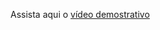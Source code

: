 Assista aqui o [vídeo demostrativo]([https://github.com/usuario/repositorio/assets/xxxx/video.mp4](https://github.com/nilofbs/Desafio-Conversor-de-Moedas/blob/main/assets/Conversor%20de%20Moedas.mp4))

